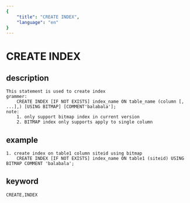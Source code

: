 ```yaml
---
{
    "title": "CREATE INDEX",
    "language": "en"
}
---
```


<!-- 
Licensed to the Apache Software Foundation (ASF) under one
or more contributor license agreements.  See the NOTICE file
distributed with this work for additional information
regarding copyright ownership.  The ASF licenses this file
to you under the Apache License, Version 2.0 (the
"License"); you may not use this file except in compliance
with the License.  You may obtain a copy of the License at

  http://www.apache.org/licenses/LICENSE-2.0

Unless required by applicable law or agreed to in writing,
software distributed under the License is distributed on an
"AS IS" BASIS, WITHOUT WARRANTIES OR CONDITIONS OF ANY
KIND, either express or implied.  See the License for the
specific language governing permissions and limitations
under the License.
-->

# CREATE INDEX

## description

    This statement is used to create index
    grammer:
        CREATE INDEX [IF NOT EXISTS] index_name ON table_name (column [, ...],) [USING BITMAP] [COMMENT'balabala'];
    note:
        1. only support bitmap index in current version
        2. BITMAP index only supports apply to single column

## example

    1. create index on table1 column siteid using bitmap 
        CREATE INDEX [IF NOT EXISTS] index_name ON table1 (siteid) USING BITMAP COMMENT 'balabala';

## keyword

    CREATE,INDEX
